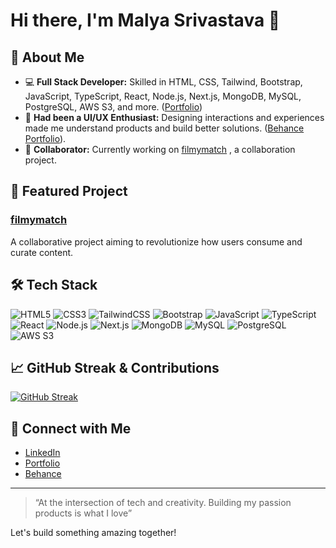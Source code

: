 # Hi there, I'm Malya Srivastava 👋

## 🚀 About Me

- 💻 **Full Stack Developer:** Skilled in HTML, CSS, Tailwind, Bootstrap, JavaScript, TypeScript, React, Node.js, Next.js, MongoDB, MySQL, PostgreSQL, AWS S3, and more. ([Portfolio](https://portfolio-malya-srivastava.vercel.app/))
- 🎨 **Had been a UI/UX Enthusiast:** Designing interactions and experiences made me understand products and build better solutions. ([Behance Portfolio](https://behance.net/malyasrivastava)).
- 🤝 **Collaborator:** Currently working on [filmymatch](https://github.com/MohdMusaiyab/filmymatch) , a collaboration project.

## 🌟 Featured Project

### [filmymatch](https://github.com/MohdMusaiyab/filmymatch)
A collaborative project aiming to revolutionize how users consume and curate content.

## 🛠️ Tech Stack

![HTML5](https://img.shields.io/badge/-HTML5-E34F26?style=flat&logo=html5&logoColor=fff)
![CSS3](https://img.shields.io/badge/-CSS3-1572B6?style=flat&logo=css3)
![TailwindCSS](https://img.shields.io/badge/-TailwindCSS-38B2AC?style=flat&logo=tailwind-css)
![Bootstrap](https://img.shields.io/badge/-Bootstrap-563D7C?style=flat&logo=bootstrap)
![JavaScript](https://img.shields.io/badge/-JavaScript-F7DF1E?style=flat&logo=javascript&logoColor=000)
![TypeScript](https://img.shields.io/badge/-TypeScript-3178C6?style=flat&logo=typescript&logoColor=fff)
![React](https://img.shields.io/badge/-React-61DAFB?style=flat&logo=react&logoColor=000)
![Node.js](https://img.shields.io/badge/-Node.js-339933?style=flat&logo=node.js&logoColor=fff)
![Next.js](https://img.shields.io/badge/-Next.js-000?style=flat&logo=next.js)
![MongoDB](https://img.shields.io/badge/-MongoDB-47A248?style=flat&logo=mongodb&logoColor=fff)
![MySQL](https://img.shields.io/badge/-MySQL-4479A1?style=flat&logo=mysql&logoColor=fff)
![PostgreSQL](https://img.shields.io/badge/-PostgreSQL-4169E1?style=flat&logo=postgresql&logoColor=fff)
![AWS S3](https://img.shields.io/badge/-AWS%20S3-569A31?style=flat&logo=amazon-s3&logoColor=fff)

## 📈 GitHub Streak & Contributions


  [![GitHub Streak](https://streak-stats.demolab.com/?user=sriimalya)](https://git.io/streak-stats)


## 🔗 Connect with Me

- [LinkedIn](https://linkedin.com/in/malya-srivastava-5a4254229)
- [Portfolio](https://portfolio-malya-srivastava.vercel.app/)
- [Behance](https://behance.net/malyasrivastava)

---

> “At the intersection of tech and creativity. Building my passion products is what I love” 

Let's build something amazing together!
